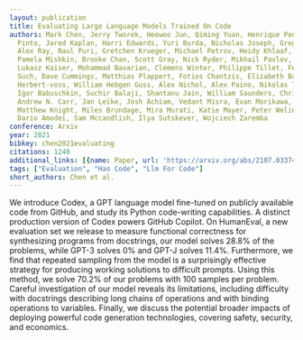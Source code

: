 ```yaml
---
layout: publication
title: Evaluating Large Language Models Trained On Code
authors: Mark Chen, Jerry Tworek, Heewoo Jun, Qiming Yuan, Henrique Ponde de Oliveira
  Pinto, Jared Kaplan, Harri Edwards, Yuri Burda, Nicholas Joseph, Greg Brockman,
  Alex Ray, Raul Puri, Gretchen Krueger, Michael Petrov, Heidy Khlaaf, Girish Sastry,
  Pamela Mishkin, Brooke Chan, Scott Gray, Nick Ryder, Mikhail Pavlov, Alethea Power,
  Lukasz Kaiser, Mohammad Bavarian, Clemens Winter, Philippe Tillet, Felipe Petroski
  Such, Dave Cummings, Matthias Plappert, Fotios Chantzis, Elizabeth Barnes, Ariel
  Herbert-voss, William Hebgen Guss, Alex Nichol, Alex Paino, Nikolas Tezak, Jie Tang,
  Igor Babuschkin, Suchir Balaji, Shantanu Jain, William Saunders, Christopher Hesse,
  Andrew N. Carr, Jan Leike, Josh Achiam, Vedant Misra, Evan Morikawa, Alec Radford,
  Matthew Knight, Miles Brundage, Mira Murati, Katie Mayer, Peter Welinder, Bob Mcgrew,
  Dario Amodei, Sam Mccandlish, Ilya Sutskever, Wojciech Zaremba
conference: Arxiv
year: 2021
bibkey: chen2021evaluating
citations: 1240
additional_links: [{name: Paper, url: 'https://arxiv.org/abs/2107.03374'}]
tags: ["Evaluation", "Has Code", "Llm For Code"]
short_authors: Chen et al.
---
```

We introduce Codex, a GPT language model fine-tuned on publicly available
code from GitHub, and study its Python code-writing capabilities. A distinct
production version of Codex powers GitHub Copilot. On HumanEval, a new
evaluation set we release to measure functional correctness for synthesizing
programs from docstrings, our model solves 28.8% of the problems, while GPT-3
solves 0% and GPT-J solves 11.4%. Furthermore, we find that repeated sampling
from the model is a surprisingly effective strategy for producing working
solutions to difficult prompts. Using this method, we solve 70.2% of our
problems with 100 samples per problem. Careful investigation of our model
reveals its limitations, including difficulty with docstrings describing long
chains of operations and with binding operations to variables. Finally, we
discuss the potential broader impacts of deploying powerful code generation
technologies, covering safety, security, and economics.